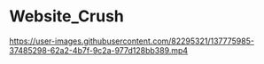# Website_Crush


https://user-images.githubusercontent.com/82295321/137775985-37485298-62a2-4b7f-9c2a-977d128bb389.mp4



